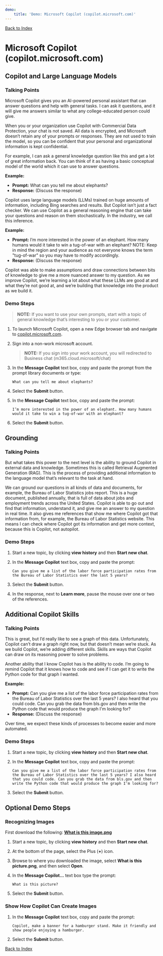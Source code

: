 ```yaml
---
demo:
    title: 'Demo: Microsoft Copilot (copilot.microsoft.com)'
---
```


[Back to Index](https://microsoftlearning.github.io/MS-4008-Microsoft-365-Copilot-Interactive-Experience-for-Executives/)

# Microsoft Copilot (copilot.microsoft.com)

## Copilot and Large Language Models

### Talking Points

Microsoft Copilot gives you an AI-powered personal assistant that can answer questions and help with general tasks. I can ask it questions, and it will give me answers similar to what any college-educated person could give.

When you or your organization use Copilot with Commercial Data Protection, your chat is not saved. All data is encrypted, and Microsoft doesn’t retain any of your prompts or responses. They are not used to train the model, so you can be confident that your personal and organizational information is kept confidential.

For example, I can ask a general knowledge question like this and get a lot of great information back. You can think of it as having a basic conceptual model of the world which it can use to answer questions.

**Example:**
- **Prompt:** What can you tell me about elephants?
- **Response:** (Discuss the response)

Copilot uses large language models (LLMs) trained on huge amounts of information, including Bing searches and results. But Copilot isn’t just a fact checker. We can use Copilot as a general reasoning engine that can take your questions and reason on them stochastically. In the industry, we call this inference.

**Example:**
- **Prompt:** I’m more interested in the power of an elephant. How many humans would it take to win a tug-of-war with an elephant? NOTE: Keep in mind the region and your audience as not everyone knows the term "tug-of-war" so you may have to modify accordingly. 
- **Response:** (Discuss the response)

Copilot was able to make assumptions and draw connections between bits of knowledge to give me a more nuanced answer to my question. As we improve Copilot, we’re learning a lot about what these LLMs are good at and what they’re not good at, and we’re building that knowledge into the product as we build it.

### Demo Steps

> **NOTE:** If you want to use your own prompts, start with a topic of general knowledge that’s interesting to you or your customer.

1. To launch Microsoft Copilot, open a new Edge browser tab and navigate to <a href="https://copilot.microsoft.com" target="_blank">copilot.microsoft.com</a>.

1. Sign into a non-work microsoft account.

    > **NOTE:** If you sign into your work account, you will  redirected to Business chat (m365.cloud.microsoft/chat) 

1. In the **Message Copilot** text box, copy and paste the prompt from the prompt library documents or type:

    ```text
    What can you tell me about elephants?
    ```
1. Select the **Submit** button.
1. In the **Message Copilot** text box, copy and paste the prompt:

    ```text
    I’m more interested in the power of an elephant. How many humans would it take to win a tug-of-war with an elephant?
    ```
1. Select the **Submit** button.

## Grounding

### Talking Points

But what takes this power to the next level is the ability to ground Copilot in external data and knowledge. Sometimes this is called Retrieval Augmented Generation (RAG). This is the process of providing additional information to the language model that’s relevant to the task at hand.

We can ground our questions in all kinds of data and documents, for example, the Bureau of Labor Statistics jobs report. This is a huge document, published annually, that is full of data about jobs and employment trends across the United States. Copilot is able to go out and find that information, understand it, and give me an answer to my question in real time. It also gives me references that show me where Copilot got that information from, for example, the Bureau of Labor Statistics website. This means I can check where Copilot got its information and get more context, because this is Copilot, not autopilot.

### Demo Steps

1. Start a new topic, by clicking **view history** and then **Start new chat**.

1. In the **Message Copilot** text box, copy and paste the prompt:

    ```text
    Can you give me a list of the labor force participation rates from the Bureau of Labor Statistics over the last 5 years?
    ```
1. Select the **Submit** button.
1. In the response, next to **Learn more**, pause the mouse over one or two of the references.

## Additional Copilot Skills

### Talking Points

This is great, but I’d really like to see a graph of this data. Unfortunately, Copilot can’t draw a graph right now, but that doesn’t mean we’re stuck. As we build Copilot, we’re adding different skills. Skills are ways that Copilot can draw on its reasoning power to solve problems.

Another ability that I know Copilot has is the ability to code. I’m going to remind Copilot that it knows how to code and see if I can get it to write the Python code for that graph I wanted.

**Example:**
- **Prompt:** Can you give me a list of the labor force participation rates from the Bureau of Labor Statistics over the last 5 years? I also heard that you could code. Can you grab the data from bls.gov and then write the Python code that would produce the graph I'm looking for?
- **Response:** (Discuss the response)

Over time, we expect these kinds of processes to become easier and more automated.

### Demo Steps

1. Start a new topic, by clicking **view history** and then **Start new chat**.

1. In the **Message Copilot** text box, copy and paste the prompt:

    ```text
    Can you give me a list of the labor force participation rates from the Bureau of Labor Statistics over the last 5 years? I also heard that you could code. Can you grab the data from bls.gov and then write the Python code that would produce the graph I'm looking for?
    ```

1. Select the **Submit** button.

## Optional Demo Steps

### Recognizing Images

First download the following: [**What is this image.png**](https://github.com/MicrosoftLearning/MS-4008-Microsoft-365-Copilot-Interactive-Experience-for-Executives/raw/master/ResourceFiles/what_is_this_image.PNG)

1. Start a new topic, by clicking **view history** and then **Start new chat**.

1. At the bottom of the page, select the Plus (**+**) icon.

1. Browse to where you downloaded the image, select **What is this picture.png**, and then select **Open**.
1. In the **Message Copilot…** text box type the prompt:

    ```text
    What is this picture?
    ```

1. Select the **Submit** button.

### Show How Copilot Can Create Images

1. In the **Message Copilot** text box, copy and paste the prompt:

    ```text
    Copilot, make a banner for a hamburger stand. Make it friendly and show people enjoying a hamburger.
    ```

1. Select the **Submit** button.

[Back to Index](https://microsoftlearning.github.io/MS-4008-Microsoft-365-Copilot-Interactive-Experience-for-Executives/)

